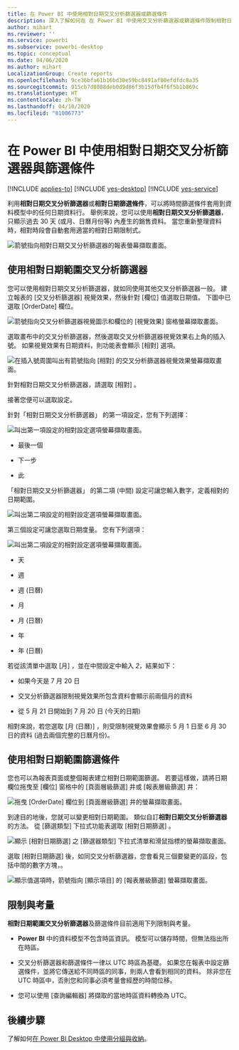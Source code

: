 ```yaml
---
title: 在 Power BI 中使用相對日期交叉分析篩選器或篩選條件
description: 深入了解如何在 在 Power BI 中使用交叉分析篩選器或篩選條件限制相對日期範圍。
author: mihart
ms.reviewer: ''
ms.service: powerbi
ms.subservice: powerbi-desktop
ms.topic: conceptual
ms.date: 04/06/2020
ms.author: mihart
LocalizationGroup: Create reports
ms.openlocfilehash: 9ce36bfa61b16bd30e59bc8491af80efdfdc8a35
ms.sourcegitcommit: 915cb7d8088deb0d9d86f3b15dfb4f6f5b1b869c
ms.translationtype: HT
ms.contentlocale: zh-TW
ms.lasthandoff: 04/10/2020
ms.locfileid: "81006773"
---
```

# <a name="use-a-relative-date-slicer-and-filter-in-power-bi"></a>在 Power BI 中使用相對日期交叉分析篩選器與篩選條件

[!INCLUDE [applies-to](../includes/applies-to.md)] [!INCLUDE [yes-desktop](../includes/yes-desktop.md)] [!INCLUDE [yes-service](../includes/yes-service.md)]

利用**相對日期交叉分析篩選器**或**相對日期篩選條件**，可以將時間篩選條件套用到資料模型中的任何日期資料行。 舉例來說，您可以使用**相對日期交叉分析篩選器**，只顯示過去 30 天 (或月、日曆月份等) 內產生的銷售資料。 當您重新整理資料時，相對時段會自動套用適當的相對日期限制式。

![箭號指向相對日期交叉分析篩選器的報表螢幕擷取畫面。](media/desktop-slicer-filter-date-range/relative-date-range-slicer-filter-01.png)

## <a name="use-the-relative-date-range-slicer"></a>使用相對日期範圍交叉分析篩選器

您可以使用相對日期交叉分析篩選器，就如同使用其他交叉分析篩選器一般。 建立報表的 [交叉分析篩選器]  視覺效果，然後針對 [欄位]  值選取日期值。 下圖中已選取 [OrderDate]  欄位。

![箭號指向交叉分析篩選器視覺圖示和欄位的 [視覺效果] 窗格螢幕擷取畫面。](media/desktop-slicer-filter-date-range/relative-date-range-slicer-filter-02.png)

選取畫布中的交叉分析篩選器，然後選取交叉分析篩選器視覺效果右上角的插入號。 如果視覺效果有日期資料，則功能表會顯示 [相對]  選項。

![在插入號周圍叫出有箭號指向 [相對] 的交叉分析篩選器視覺效果螢幕擷取畫面。](media/desktop-slicer-filter-date-range/relative-date-range-slicer-filter-03.png)

針對相對日期交叉分析篩選器，請選取 [相對]  。

接著您便可以選取設定。

針對「相對日期交叉分析篩選器」  的第一項設定，您有下列選擇：

![叫出第一項設定的相對設定選項螢幕擷取畫面。](media/desktop-slicer-filter-date-range/relative-date-range-slicer-filter-04.png)

* 最後一個

* 下一步

* 此

「相對日期交叉分析篩選器」  的第二項 (中間) 設定可讓您輸入數字，定義相對的日期範圍。

![叫出第二項設定的相對設定選項螢幕擷取畫面。](media/desktop-slicer-filter-date-range/relative-date-range-slicer-filter-04a.png)

第三個設定可讓您選取日期度量。 您有下列選項：

![叫出第二項設定的相對設定選項螢幕擷取畫面。](media/desktop-slicer-filter-date-range/relative-date-range-slicer-filter-05.png)

* 天

* 週

* 週 (日曆)

* 月

* 月 (日曆)

* 年

* 年 (日曆)

若從該清單中選取 [月]  ，並在中間設定中輸入 *2*，結果如下：

* 如果今天是 7 月 20 日

* 交叉分析篩選器限制視覺效果所包含資料會顯示前兩個月的資料

* 從 5 月 21 日開始到 7 月 20 日 (今天的日期)

相對來說，若您選取 [月 (日曆)]  ，則受限制視覺效果會顯示 5 月 1 日至 6 月 30 日的資料 (過去兩個完整的日曆月份)。

## <a name="using-the-relative-date-range-filter"></a>使用相對日期範圍篩選條件

您也可以為報表頁面或整個報表建立相對日期範圍篩選。 若要這樣做，請將日期欄位拖曳至 [欄位]  窗格中的 [頁面層級篩選]  井或 [報表層級篩選]  井：

![拖曳 [OrderDate] 欄位到 [頁面層級篩選] 井的螢幕擷取畫面。](media/desktop-slicer-filter-date-range/relative-date-range-slicer-filter-06.png)

到達目的地後，您就可以變更相對日期範圍。 類似自訂**相對日期交叉分析篩選器**的方法。 從 [篩選類型]  下拉式功能表選取 [相對日期篩選]  。

![顯示 [相對日期篩選] 之 [篩選器類型] 下拉式清單和滑鼠指標的螢幕擷取畫面。](media/desktop-slicer-filter-date-range/relative-date-range-slicer-filter-07.png)

選取 [相對日期篩選]  後，如同交叉分析篩選器，您會看見三個要變更的區段，包括中間的數字方塊，。

![顯示值選項時，箭號指向 [顯示項目] 的 [報表層級篩選] 螢幕擷取畫面。](media/desktop-slicer-filter-date-range/relative-date-range-slicer-filter-08.png)

## <a name="limitations-and-considerations"></a>限制與考量

**相對日期範圍交叉分析篩選器**及篩選條件目前適用下列限制與考量。

* **Power BI** 中的資料模型不包含時區資訊。 模型可以儲存時間，但無法指出所在時區。

* 交叉分析篩選器和篩選條件一律以 UTC 時區為基礎。 如果您在報表中設定篩選條件，並將它傳送給不同時區的同事，則兩人會看到相同的資料。 除非您在 UTC 時區中，否則您和同事必須考量會經歷的時間位移。

* 您可以使用 [查詢編輯器]  將擷取的當地時區資料轉換為 UTC。

## <a name="next-steps"></a>後續步驟

了解如何[在 Power BI Desktop 中使用分組與收納](../desktop-grouping-and-binning.md)。
